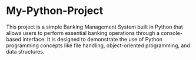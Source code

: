 # My-Python-Project
This project is a simple Banking Management System built in Python that allows users to perform essential banking operations through a console-based interface. It is designed to demonstrate the use of Python programming concepts like file handling, object-oriented programming, and data structures.
